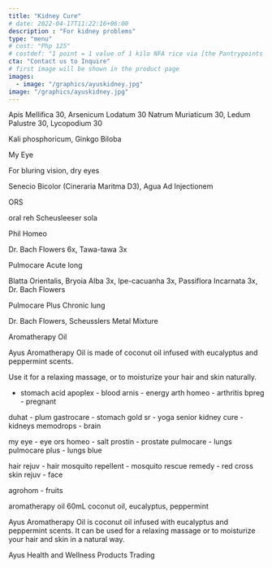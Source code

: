 ```yaml
---
title: "Kidney Cure"
# date: 2022-04-17T11:22:16+06:00
description : "For kidney problems"
type: "menu"
# cost: "Php 125"
# costdef: "1 point = 1 value of 1 kilo NFA rice via [the Pantrypoints system](https://pantrypoints.com)"
cta: "Contact us to Inquire"
# first image will be shown in the product page
images:
  - image: "/graphics/ayuskidney.jpg"
image: "/graphics/ayuskidney.jpg"
---
```




Apis Mellifica 30,  Arsenicum Lodatum 30
Natrum Muriaticum 30,
Ledum Palustre 30, Lycopodium 30

Kali phosphoricum, Ginkgo Biloba

My Eye

For bluring vision, dry eyes

Senecio Bicolor
(Cineraria Maritma D3),
Agua Ad Injectionem

ORS

oral reh
Scheusleeser sola

Phil Homeo

Dr. Bach Flowers 6x,
Tawa-tawa 3x


Pulmocare
Acute long

Blatta Orientalis, Bryoia Alba 3x,
Ipe-cacuanha 3x,
Passiflora Incarnata 3x, Dr. Bach Flowers

Pulmocare Plus
Chronic lung

Dr. Bach Flowers,
Scheusslers
Metal Mixture



Aromatherapy Oil

Ayus Aromatherapy Oil is made of coconut oil infused with eucalyptus and peppermint scents.

Use it for a relaxing massage, or to moisturize your hair and skin naturally.

- stomach acid
apoplex - blood
arnis - energy
arth homeo - arthritis
bpreg - pregnant

duhat - plum
gastrocare - stomach
gold sr - yoga senior
kidney cure - kidneys
memodrops - brain

my eye - eye
ors homeo - salt
prostin - prostate
pulmocare - lungs
pulmocare plus - lungs blue

hair rejuv - hair
mosquito repellent - mosquito
rescue remedy - red cross
skin rejuv - face


agrohom - fruits


aromatherapy oil 60mL
coconut oil, eucalyptus, peppermint

Ayus Aromatherapy Oil is coconut oil infused with eucalyptus and peppermint scents. It can be used for a relaxing massage or to moisturize your hair and skin in a natural way.

Ayus Health and Wellness Products Trading
